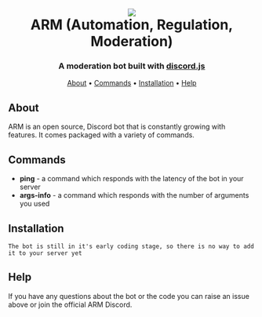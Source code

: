 <h1 align="center">
  <br>
  <a href="https://github.com/Satisfy4339/ARM"><img src="https://i.imgur.com/HEguahZ.png"></a>
  <br>
  ARM (Automation, Regulation, Moderation)
  <br>
</h1>

<h3 align=center>A moderation bot built with <a href=https://github.com/discordjs/discord.js>discord.js</a></h3>

<p align="center">
  <a href="#about">About</a>
  •
  <a href="#commands">Commands</a>
  •
  <a href="#installation">Installation</a>
  •
  <a href="#help">Help</a>
</p>

## About

ARM is an open source, Discord bot that is constantly growing with features. It comes packaged with a variety of commands.

## Commands

 - **ping** - a command which responds with the latency of the bot in your server
 - **args-info** - a command which responds with the number of arguments you used

## Installation

    The bot is still in it's early coding stage, so there is no way to add it to your server yet

## Help

If you have any questions about the bot or the code you can raise an issue above or join the official ARM Discord.